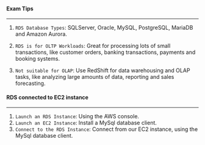 #### Exam Tips

___

1. `RDS Database Types`: SQLServer, Oracle, MySQL, PostgreSQL, MariaDB and Amazon Aurora.

2. `RDS is for OLTP Workloads`: Great for processing lots of small transactions, like customer orders, banking
   transactions, payments and booking systems.
3. `Not suitable for OLAP`: Use RedShift for data warehousing and OLAP tasks, like analyzing large amounts of data,
   reporting and sales forecasting.

#### RDS connected to EC2 instance

___

1. `Launch an RDS Instance`: Using the AWS console.
2. `Launch an EC2 Instance`: Install a MySql database client.
3. `Connect to the RDS Instance`: Connect from our EC2 instance, using the MySql database client.